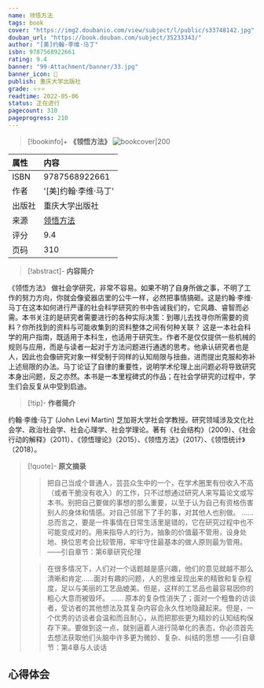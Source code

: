 ```yaml
---
name: 领悟方法
tags: book
cover: "https://img2.doubanio.com/view/subject/l/public/s33748142.jpg"
douban_url: "https://book.douban.com/subject/35233343/"
author: "[美]约翰·李维·马丁"
isbn: 9787568922661
rating: 9.4
banner: "99-Attachment/banner/33.jpg"
banner_icon: 📖
publish: 重庆大学出版社
grade: ⭐️⭐️⭐️
readtime: 2022-05-06
status: 正在进行
pagecount: 310
pageprogress: 210
---
```

> [!bookinfo]+ **《领悟方法》**
> ![bookcover|200](https://img2.doubanio.com/view/subject/l/public/s33748142.jpg)
>
| 属性     | 内容                                           |
|:-------|:---------------------------------------------|
|  ISBN  |  9787568922661                              |
|  作者    |   '[美]约翰·李维·马丁'                           |
|  出版社   |  重庆大学出版社                           |
|  来源    |  [领悟方法](https://book.douban.com/subject/35233343/)  |
|  评分    |   9.4                             |
|  页码    |  310                         |

> [!abstract]- **内容简介**
> 
《领悟方法》
做社会学研究，非常不容易。如果不明了自身所做之事，不明了工作的努力方向，你就会像瓷器店里的公牛一样，必然把事情搞砸。这是约翰·李维·马丁在这本如何进行严谨的社会科学研究的书中告诫我们的，它风趣、睿智而必需。本书关注的是研究者需要进行的各种实际决策：到哪儿去找寻你所需要的资料？你所找到的资料与可能收集到的资料整体之间有何种关联？
这是一本社会科学的用户指南，既适用于本科生，也适用于研究生。作者不是仅仅提供一些机械的规则与应用，而是与读者一起对于方法问题进行通透的思考。他承认研究者也是人，因此也会像研究对象一样受制于同样的认知局限与扭曲，进而提出克服和弥补上述局限的办法。马丁论证了自律的重要性，说明学术伦理上出问题必将导致研究本身出问题，反之亦然。本书是一本里程碑式的作品；在社会学研究的过程中，学生们会反复从中受到启迪。

> [!tip]- **作者简介**
>
 约翰·李维·马丁 (John Levi Martin)
芝加哥大学社会学教授。研究领域涉及文化社会学、政治社会学、社会心理学、社会学理论。著有《社会结构》（2009）、《社会行动的解释》（2011）、《领悟理论》（2015）、《领悟方法》（2017）、《领悟统计》（2018）。


> [!quote]- **原文摘录**
>
>>把自己当成个普通人，芸芸众生中的一个，在学术圈里有份收入不高（或者干脆没有收入）的工作，只不过想通过研究人来写篇论文或写本书。别把自己要做的事想的那么重要，以至于认为自己有资格伤害别人的身体和情感。对自己邻居下了手的事，对其他人也别做。
……
总而言之，要是一件事情在日常生活里是错的，它在研究过程中也不可能变成对的。用来指导人的行为，抽象的价值最不管用，设身处地、换位思考会比较管用，牢牢守住最基本的做人原则最为管用。
——引自章节：第6章研究伦理
 >
>> 在很多情况下，人们对一个话题越是感兴趣，他们的意见就越不那么清晰和肯定……面对有趣的问题，人的思维呈现出来的精致和复杂程度，足以与美丽的工艺品媲美。但是，这样的工艺品也最容易因你的粗心大意而被毁坏。
……
原本的复杂性消失了；面对一个粗鲁的访谈者，受访者的其他想法及其复杂内容会永久性地隐藏起来。但是，一个优秀的访谈者会温和而且耐心，从而把那些更为精妙的认知结构保存下来。要做到这一点，就别逼着人进行简单化的表态，你必须首先去想法获取他们头脑中许多更为微妙、复杂、纠结的思想
——引自章节：第4章与人谈话

## 心得体会

